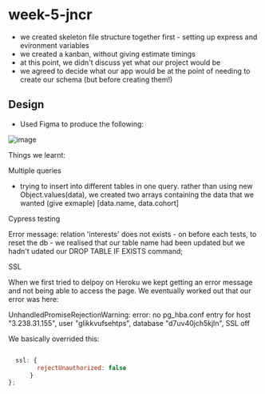 # week-5-jncr

- we created skeleton file structure together first - setting up express and evironment variables
- we created a kanban, without giving estimate timings
- at this point, we didn't discuss yet what our project would be
- we agreed to decide what our app would be at the point of needing to create our schema (but before creating them!)


## Design

- Used Figma to produce the following:

![image](https://user-images.githubusercontent.com/31373245/115590336-bd6b0b00-a2c8-11eb-881d-f63abe7e5c28.png)



Things we learnt:

Multiple queries

 - trying to insert into different tables in one query.
rather than using new Object.values(data), we created two arrays containing the data that we wanted (give exmaple) [data.name, data.cohort]

Cypress testing

Error message: relation 'interests' does not exists - on before each tests, to reset the db - we realised that our table name had been updated but we hadn't udated our DROP TABLE IF EXISTS command;

SSL

When we first tried to delpoy on Heroku we kept getting an error message and not being able to access the page. We eventually worked out that our error was here:


 UnhandledPromiseRejectionWarning: error: no pg_hba.conf entry for host "3.238.31.155", user "glikkvufsehtps", database "d7uv40jch5kjln", SSL off

 [](https://devcenter.heroku.com/articles/ssl#:~:text=With%20ACM%2C%20Heroku%20automatically%20provisions,integrity%20for%20all%20web%20requests.&text=Apps%20using%20free%20dynos%20can%20use%20the%20*.)
  
We basically overrided this:

``` Javascript

  ssl: {
        rejectUnauthorized: false
      }
};

```


